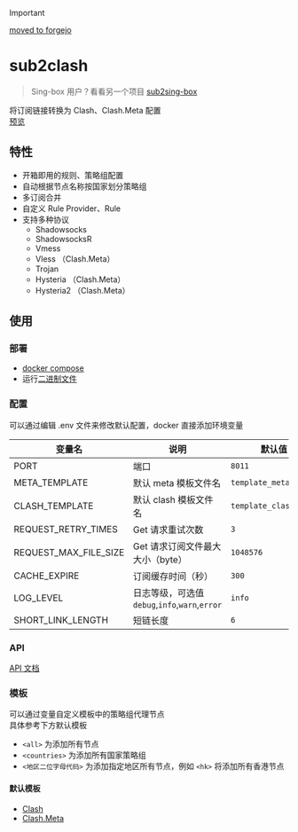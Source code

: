 > [!important]
> [moved to forgejo](https://git.nite07.com/nite07/sub2clash)

# sub2clash

> Sing-box 用户？看看另一个项目 [sub2sing-box](https://github.com/nitezs/sub2sing-box)

将订阅链接转换为 Clash、Clash.Meta 配置  
[预览](https://www.nite07.com/sub)

## 特性

- 开箱即用的规则、策略组配置
- 自动根据节点名称按国家划分策略组
- 多订阅合并
- 自定义 Rule Provider、Rule
- 支持多种协议
  - Shadowsocks
  - ShadowsocksR
  - Vmess
  - Vless （Clash.Meta）
  - Trojan
  - Hysteria （Clash.Meta）
  - Hysteria2 （Clash.Meta）

## 使用

### 部署

- [docker compose](./docker-compose.yml)
- 运行[二进制文件](https://github.com/nitezs/sub2clash/releases/latest)

### 配置

可以通过编辑 .env 文件来修改默认配置，docker 直接添加环境变量

| 变量名                | 说明                                           | 默认值                |
| --------------------- | ---------------------------------------------- | --------------------- |
| PORT                  | 端口                                           | `8011`                |
| META_TEMPLATE         | 默认 meta 模板文件名                           | `template_meta.yaml`  |
| CLASH_TEMPLATE        | 默认 clash 模板文件名                          | `template_clash.yaml` |
| REQUEST_RETRY_TIMES   | Get 请求重试次数                               | `3`                   |
| REQUEST_MAX_FILE_SIZE | Get 请求订阅文件最大大小（byte）               | `1048576`             |
| CACHE_EXPIRE          | 订阅缓存时间（秒）                             | `300`                 |
| LOG_LEVEL             | 日志等级，可选值 `debug`,`info`,`warn`,`error` | `info`                |
| SHORT_LINK_LENGTH     | 短链长度                                       | `6`                   |

### API

[API 文档](./API.md)

### 模板

可以通过变量自定义模板中的策略组代理节点  
具体参考下方默认模板

- `<all>` 为添加所有节点
- `<countries>` 为添加所有国家策略组
- `<地区二位字母代码>` 为添加指定地区所有节点，例如 `<hk>` 将添加所有香港节点

#### 默认模板

- [Clash](./templates/template_clash.yaml)
- [Clash.Meta](./templates/template_meta.yaml)
